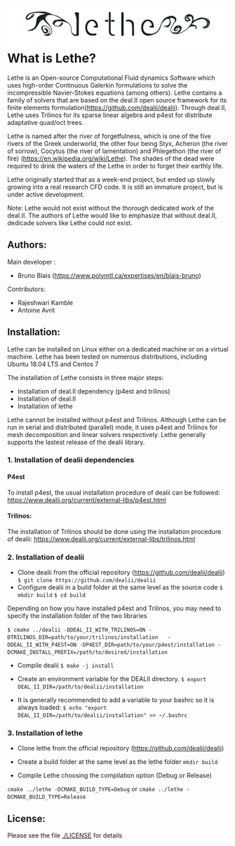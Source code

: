 ![Lethe](logo/logo_black.png?raw=true)
What is Lethe?
================

Lethe is an Open-source Computational Fluid dynamics Software which uses high-order Continuous Galerkin formulations to solve the incompressible Navier-Stokes equations (among others). Lethe contains a family of solvers that are based on the deal.II open source framework for its finite elements formulation(https://github.com/dealii/dealii). Through deal.II, Lethe uses Trilinos for its sparse linear algebra and p4est for distribute adaptative quad/oct trees.

Lethe is named after the river of forgetfulness, which is one of the five rivers of the Greek underworld, the other four being Styx, Acheron (the river of sorrow), Cocytus (the river of lamentation) and Phlegethon (the river of fire) (https://en.wikipedia.org/wiki/Lethe). The shades of the dead were required to drink the waters of the Lethe in order to forget their earthly life.

Lethe originally started that as a week-end project, but ended up slowly growing into a real research CFD code. It is still an immature project, but is under active development.

Note: Lethe would not exist without the thorough dedicated work of the deal.II. The authors of Lethe would like to emphasize that without deal.II, dedicade solvers like Lethe could not exist.

Authors:
--------
Main developer :
- Bruno Blais (https://www.polymtl.ca/expertises/en/blais-bruno)

Contributors:
- Rajeshwari Kamble
- Antoine Avrit

Installation:
------------
Lethe can be installed on Linux either on a dedicated machine or on a virtual machine.
Lethe has been tested on numerous distributions, including Ubuntu 18.04 LTS and Centos 7

The installation of Lethe consists in three major steps:
* Installation of deal.II dependency (p4est and trilinos)
* Installation of deal.II
* Installation of lethe

Lethe cannot be installed without p4est and Trilinos. Although Lethe can be run in serial and distributed (parallel) mode, it uses p4est and Trilinos for mesh decomposition and linear solvers respectively. Lethe generally supports the lastest release of the dealii library.

### 1. Installation of dealii dependencies
#### P4est
To install p4est, the usual installation procedure of dealii can be followed:
https://www.dealii.org/current/external-libs/p4est.html

#### Trilinos:
The installation of Trilinos should be done using the installation procedure of dealii:
https://www.dealii.org/current/external-libs/trilinos.html

### 2. Installation of dealii
* Clone dealii from the official repository (https://github.com/dealii/dealii)
`$ git clone https://github.com/dealii/dealii `
* Configure dealii in a build folder at the same level as the source code
`$ mkdir build`
`$ cd build`

Depending on how you have installed p4est and Trilinos, you may need to specify the installation folder of the two libraries

`$ cmake ../dealii -DDEAL_II_WITH_TRILINOS=ON -DTRILINOS_DIR=path/to/your/trilinos/installation  
    -DDEAL_II_WITH_P4EST=ON -DP4EST_DIR=path/to/your/p4est/installation -DCMAKE_INSTALL_PREFIX=/path/to/desired/installation`

* Compile dealii
`$ make -j install`

* Create an environment variable for the DEALII directory.
`$ export DEAL_II_DIR=/path/to/dealii/installation`

* It is generally recommended to add a variable to your bashrc so it is always loaded:
`$ echo "export DEAL_II_DIR=/path/to/dealii/installation" >> ~/.bashrc`


### 3. Installation of lethe

* Clone lethe from the official repository (https://github.com/dealii/dealii)
* Create a build folder at the same level as the lethe folder
`mkdir build`

* Compile Lethe choosing the compilation option (Debug or Release)

`cmake ../lethe -DCMAKE_BUILD_TYPE=Debug`
or
`cmake ../lethe -DCMAKE_BUILD_TYPE=Release`


License:
--------
Please see the file [./LICENSE](LICENSE) for details
